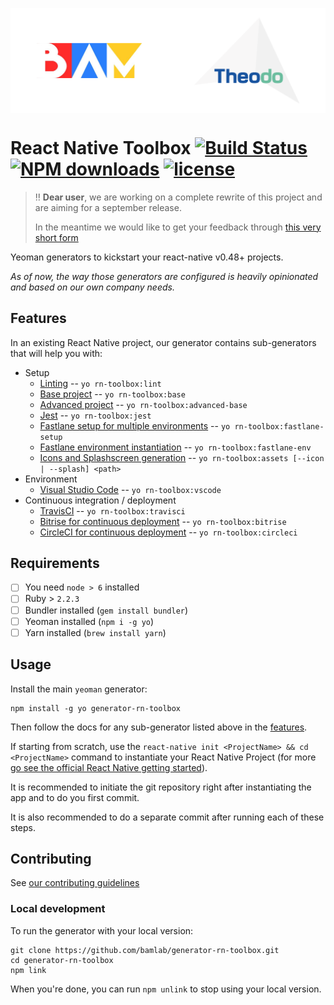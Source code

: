 <p align="center">
  <img align="center" width="700px" src="./assets/logos.png">
</p>

# React Native Toolbox [![Build Status](https://travis-ci.org/bamlab/generator-rn-toolbox.svg?branch=master)](https://travis-ci.org/bamlab/generator-rn-toolbox) [![NPM downloads](https://img.shields.io/npm/dm/generator-rn-toolbox.svg)](https://www.npmjs.com/package/generator-rn-toolbox) [![license](https://img.shields.io/github/license/mashape/apistatus.svg)]()

> ‼️ **Dear user**, we are working on a complete rewrite of this project and are aiming for a september release.
>
> In the meantime we would like to get your feedback through [this very short form](https://forms.gle/dqAn41iBmeQowTf96)

Yeoman generators to kickstart your react-native v0.48+ projects.

_As of now, the way those generators are configured is heavily opinionated and based on our own company needs._

## Features

In an existing React Native project, our generator contains sub-generators that will help you with:

- Setup
  - [Linting](generators/lint/README.md) -- `yo rn-toolbox:lint`
  - [Base project](generators/base/README.md) -- `yo rn-toolbox:base`
  - [Advanced project](generators/advanced-base/README.md) -- `yo rn-toolbox:advanced-base`
  - [Jest](generators/jest/README.md) -- `yo rn-toolbox:jest`
  - [Fastlane setup for multiple environments](generators/fastlane-setup/README.md) -- `yo rn-toolbox:fastlane-setup`
  - [Fastlane environment instantiation](generators/fastlane-env/README.md) -- `yo rn-toolbox:fastlane-env`
  - [Icons and Splashscreen generation](generators/assets/README.md) -- `yo rn-toolbox:assets [--icon | --splash] <path>`
- Environment
  - [Visual Studio Code](generators/vscode/README.md) -- `yo rn-toolbox:vscode`
- Continuous integration / deployment
  - [TravisCI](generators/travisci/README.md) -- `yo rn-toolbox:travisci`
  - [Bitrise for continuous deployment](generators/bitrise/README.md) -- `yo rn-toolbox:bitrise`
  - [CircleCI for continuous deployment](generators/circleci/README.md) -- `yo rn-toolbox:circleci`

## Requirements

- [ ] You need `node > 6` installed
- [ ] Ruby > `2.2.3`
- [ ] Bundler installed (`gem install bundler`)
- [ ] Yeoman installed (`npm i -g yo`)
- [ ] Yarn installed (`brew install yarn`)

## Usage

Install the main `yeoman` generator:

```
npm install -g yo generator-rn-toolbox
```

Then follow the docs for any sub-generator listed above in the [features](https://github.com/bamlab/generator-rn-toolbox#features).

If starting from scratch, use the `react-native init <ProjectName> && cd <ProjectName>` command to instantiate your React Native Project (for more [go see the official React Native getting started](https://facebook.github.io/react-native/docs/getting-started.html)).

It is recommended to initiate the git repository right after instantiating the app and to do you first commit.

It is also recommended to do a separate commit after running each of these steps.

## Contributing

See [our contributing guidelines](https://bamlab.github.io/open-source/#contributing)

### Local development

To run the generator with your local version:

```shell
git clone https://github.com/bamlab/generator-rn-toolbox.git
cd generator-rn-toolbox
npm link
```

When you're done, you can run `npm unlink` to stop using your local version.
